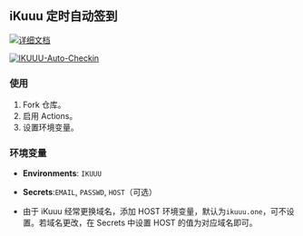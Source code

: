 ## iKuuu 定时自动签到

[![详细文档](https://img.shields.io/badge/详细文档-blue)](https://ewigl.github.io/notes/posts/programming/github-actions/)

[![IKUUU-Auto-Checkin](https://github.com/ewigl/ikuuu-auto-checkin/actions/workflows/Checkin.yml/badge.svg)](https://github.com/ewigl/ikuuu-auto-checkin/actions/workflows/Checkin.yml)

### 使用

1. Fork 仓库。
2. 启用 Actions。
3. 设置环境变量。

### 环境变量

- **Environments**: `IKUUU`

- **Secrets**:`EMAIL`, `PASSWD`, `HOST`（可选）

- 由于 iKuuu 经常更换域名，添加 HOST 环境变量，默认为`ikuuu.one`，可不设置。若域名更改，在 Secrets 中设置 HOST 的值为对应域名即可。
